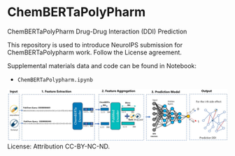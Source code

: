 # ChemBERTaPolyPharm
ChemBERTaPolyPharm  Drug-Drug Interaction (DDI) Prediction 

This repository is used to introduce NeuroIPS submission for ChemBERTaPolypharm work. Follow the License agreement. 

Supplemental materials data and code can be found in Notebook:
*  `ChemBERTaPolypharm.ipynb`

![Diagram](images\ChemBERTaPolyPharm_05_15_2025.jpg)
License: Attribution CC-BY-NC-ND.